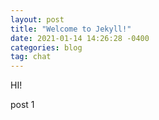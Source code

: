 ```yaml
---
layout: post
title: "Welcome to Jekyll!"
date: 2021-01-14 14:26:28 -0400
categories: blog
tag: chat
---
```


HI!

post 1



